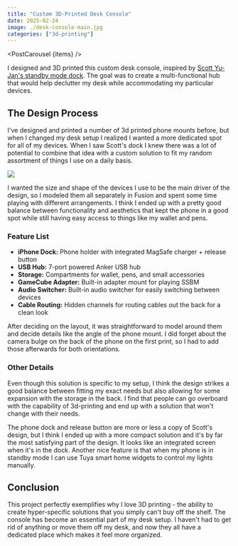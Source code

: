 ```yaml
---
title: "Custom 3D-Printed Desk Console"
date: 2025-02-24
image: ./desk-console-main.jpg
categories: ["3d-printing"]
---
```


<script>
    import PostCarousel from '$lib/components/PostCarousel.svelte';

    const items = [
        { 
            type: 'video',
            src: "/posts/desk-console/dock-demo.MP4", 
            alt: "v1 Controller Render" 
        },
        { 
            type: 'image',
            src: "/posts/desk-console/desk-console.jpg", 
            alt: "Printed desk console" 
        },
        { 
            type: 'image',
            src: "/posts/desk-console/wireframe corner.png", 
            alt: "Wireframe corner" 
        },
        { 
            type: 'image',
            src: "/posts/desk-console/wireframe rear.png", 
            alt: "Wireframe rear" 
        },
    ];
</script>

<PostCarousel {items} />

I designed and 3D printed this custom desk console, inspired by [Scott Yu-Jan's standby mode dock](https://www.youtube.com/watch?v=L3nWw8qSYgk). The goal was to create a multi-functional hub that would help declutter my desk while accommodating my particular devices.

## The Design Process  

I've designed and printed a number of 3d printed phone mounts before, but when I changed my desk setup I realized I wanted a more dedicated spot for all of my devices. When I saw Scott's dock I knew there was a lot of potential to combine that idea with a custom solution to fit my random assortment of things I use on a daily basis.

<div class="flex flex-col items-center w-full my-8">
    <img 
        src="/posts/desk-console/colored front.png" 
        class="w-3/4 md:w-2/3 lg:w-1/2 h-auto rounded-lg shadow-lg" 
    />
</div>

I wanted the size and shape of the devices I use to be the main driver of the design, so I modeled them all separately in Fusion and spent some time playing with different arrangements. I think I ended up with a pretty good balance between functionality and aesthetics that kept the phone in a good spot while still having easy access to things like my wallet and pens.

### Feature List

- **iPhone Dock:** Phone holder with integrated MagSafe charger + release button 
- **USB Hub:** 7-port powered Anker USB hub
- **Storage:** Compartments for wallet, pens, and small accessories
- **GameCube Adapter:** Built-in adapter mount for playing SSBM
- **Audio Switcher:** Built-in audio switcher for easily switching between devices
- **Cable Routing:** Hidden channels for routing cables out the back for a clean look

After deciding on the layout, it was straightforward to model around them and decide details like the angle of the phone mount.
I did forget about the camera bulge on the back of the phone on the first print, so I had to add those afterwards for both orientations.

### Other Details
Even though this solution is specific to my setup, I think the design strikes a good balance between fitting my exact needs but also allowing for some expansion with the storage in the back. I find that people can go overboard with the capability of 3d-printing and end up with a solution that won't change with their needs.

The phone dock and release button are more or less a copy of Scott's design, but I think I ended up with a more compact solution and it's by far the most satisfying part of the design. It looks like an integrated screen when it's in the dock. Another nice feature is that when my phone is in standby mode I can use Tuya smart home widgets to control my lights manually.

## Conclusion
This project perfectly exemplifies why I love 3D printing - the ability to create hyper-specific solutions that you simply can't buy off the shelf. The console has become an essential part of my desk setup. I haven't had to get rid of anything or move them off my desk, and now they all have a dedicated place which makes it feel more organized.